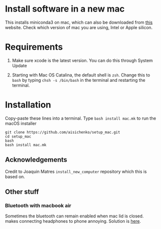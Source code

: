 # Install software in a new mac

This installs miniconda3 on mac, which can also be downloaded from [this](https://docs.conda.io/projects/miniconda/en/latest/) website. Check which version of mac you are using, Intel or Apple silicon.

# Requirements

1. Make sure xcode is the latest version. You can do this through System Update

2. Starting with Mac OS Catalina, the default shell is `zsh`. Change this to `bash` by typing `chsh -s /bin/bash` in the terminal and restarting the terminal.

# Installation

Copy-paste these lines into a terminal. Type `bash install mac.mk` to run the macOS installer

```
git clone https://github.com/aisichenko/setup_mac.git
cd setup_mac
bash
bash install mac.mk
```

## Acknowledgements

Credit to Joaquin Matres `install_new_computer` repository which this is based on.


## Other stuff

### Bluetooth with macbook air

Sometimes the bluetooth can remain enabled when mac lid is closed. makes connecting headphones to phone annoying. Solution is [here](https://github.com/odlp/bluesnooze/). 
